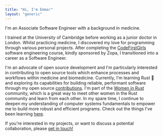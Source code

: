 ```yaml
---
title: "Hi, I'm Emma!"
layout: "generic"
---
```


I'm an Associate Software Engineer with a background in medicine.

I trained at the University of Cambridge before working as a junior doctor in London. Whilst practicing medicine, I discovered my love for programming through various personal projects. After completing the [CodeFirstGirls](https://codefirstgirls.com/) software engineering course, kindly sponsored by Zopa, I transitioned into a career as a Software Engineer.

I'm an advocate of open source development and I'm particularly interested in contributing to open source tools which enhance processes and workflows within medicine and biomedicine. Currently, I'm learning Rust 🦀 and exploring its capabilities for building reliable, performant software through my open source [contributions](/projects/). I'm part of the [Women in Rust](https://www.meetup.com/women-in-rust/) community, which is a great way to meet other women in the Rust community and learn from each other. In my spare time, I continue to deepen my understanding of computer systems fundamentals to empower me to build more robust and efficient programs. Check out the things I've been learning [here](https://github.com/em-baggie/labs).

If you're interested in my projects, or want to discuss a potential collaboration, please [get in touch!](/contact/)